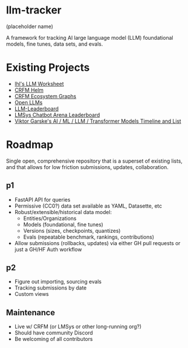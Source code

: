 # llm-tracker
(placeholder name)

A framework for tracking AI large language model (LLM) foundational models, fine tunes, data sets, and evals.

# Existing Projects
* [lhl's LLM Worksheet](https://docs.google.com/spreadsheets/d/1kT4or6b0Fedd-W_jMwYpb63e1ZR3aePczz3zlbJW-Y4/edit#gid=741531996)
* [CRFM Helm](https://crfm.stanford.edu/helm/)
* [CRFM Ecosystem Graphs](https://crfm.stanford.edu/ecosystem-graphs/)
* [Open LLMs](https://crfm.stanford.edu/ecosystem-graphs/)
* [LLM-Leaderboard](https://crfm.stanford.edu/ecosystem-graphs/)
* [LMSys Chatbot Arena Leaderboard](https://chat.lmsys.org/?leaderboard)
* [Viktor Garske's AI / ML / LLM / Transformer Models Timeline and List](https://ai.v-gar.de/ml/transformer/timeline/)

# Roadmap
Single open, comprehensive repository that is a superset of existing lists, and that allows for low friction submissions, updates, collaboration.

## p1
* FastAPI API for queries
* Permissive (CC0?) data set available as YAML, Datasette, etc
* Robust/extensible/historical data model:
  * Entities/Organizations
  * Models (foundational, fine tunes)
  * Versions (sizes, checkpoints, quantizes)
  * Evals (repeatable benchmark, rankings, contributions)
* Allow submissions (rollbacks, updates) via either GH pull requests or just a GH/HF Auth workflow

## p2
* Figure out importing, sourcing evals
* Tracking submissions by date
* Custom views

## Maintenance
* Live w/ CRFM (or LMSys or other long-running org?)
* Should have community Discord
* Be welcoming of all contributors
